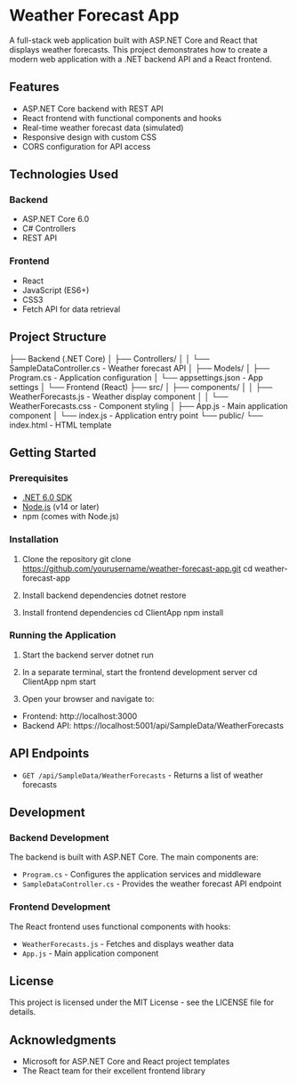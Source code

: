 # Weather Forecast App

A full-stack web application built with ASP.NET Core and React that displays weather forecasts. This project demonstrates how to create a modern web application with a .NET backend API and a React frontend.

## Features

- ASP.NET Core backend with REST API
- React frontend with functional components and hooks
- Real-time weather forecast data (simulated)
- Responsive design with custom CSS
- CORS configuration for API access

## Technologies Used

### Backend
- ASP.NET Core 6.0
- C# Controllers
- REST API

### Frontend
- React
- JavaScript (ES6+)
- CSS3
- Fetch API for data retrieval

## Project Structure

├── Backend (.NET Core)
│   ├── Controllers/
│   │   └── SampleDataController.cs - Weather forecast API
│   ├── Models/
│   ├── Program.cs - Application configuration
│   └── appsettings.json - App settings
│
└── Frontend (React)
    ├── src/
    │   ├── components/
    │   │   ├── WeatherForecasts.js - Weather display component
    │   │   └── WeatherForecasts.css - Component styling
    │   ├── App.js - Main application component
    │   └── index.js - Application entry point
    └── public/
        └── index.html - HTML template

## Getting Started

### Prerequisites

- [.NET 6.0 SDK](https://dotnet.microsoft.com/download/dotnet/6.0)
- [Node.js](https://nodejs.org/) (v14 or later)
- npm (comes with Node.js)

### Installation

1. Clone the repository
git clone https://github.com/yourusername/weather-forecast-app.git cd weather-forecast-app


2. Install backend dependencies
dotnet restore


3. Install frontend dependencies
cd ClientApp npm install


### Running the Application

1. Start the backend server
dotnet run


2. In a separate terminal, start the frontend development server
cd ClientApp npm start


3. Open your browser and navigate to:
- Frontend: http://localhost:3000
- Backend API: https://localhost:5001/api/SampleData/WeatherForecasts

## API Endpoints

- `GET /api/SampleData/WeatherForecasts` - Returns a list of weather forecasts

## Development

### Backend Development

The backend is built with ASP.NET Core. The main components are:

- `Program.cs` - Configures the application services and middleware
- `SampleDataController.cs` - Provides the weather forecast API endpoint

### Frontend Development

The React frontend uses functional components with hooks:

- `WeatherForecasts.js` - Fetches and displays weather data
- `App.js` - Main application component

## License

This project is licensed under the MIT License - see the LICENSE file for details.

## Acknowledgments

- Microsoft for ASP.NET Core and React project templates
- The React team for their excellent frontend library